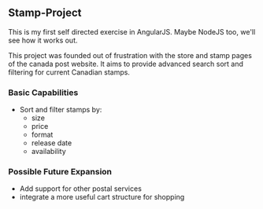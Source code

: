 ## Stamp-Project

This is my first self directed exercise in AngularJS. Maybe NodeJS too, we'll see how it works out.

This project was founded out of frustration with the store and stamp pages of the canada post website. It aims to provide advanced search sort and filtering for 
current Canadian stamps.

### Basic Capabilities
  * Sort and filter stamps by:
    * size
    * price
    * format
    * release date
    * availability

### Possible Future Expansion
  * Add support for other postal services
  * integrate a more useful cart structure for shopping
